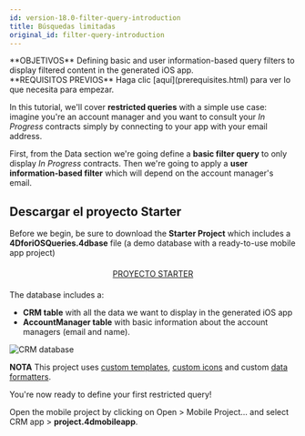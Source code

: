```yaml
---
id: version-18.0-filter-query-introduction
title: Búsquedas limitadas
original_id: filter-query-introduction
---
```


<div markdown="1" class = "objectives">
**OBJETIVOS**
Defining basic and user information-based query filters to display filtered content in the generated iOS app.</div> <div markdown="1" class = "prerequisites">
**REQUISITOS PREVIOS**
Haga clic [aquí](prerequisites.html) para ver lo que necesita para empezar.</div>

In this tutorial, we'll cover **restricted queries** with a simple use case: imagine you're an account manager and you want to consult your *In Progress* contracts simply by connecting to your app with your email address.

First, from the Data section we're going define a **basic filter query** to only display *In Progress* contracts. Then we're going to apply a **user information-based filter** which will depend on the account manager's email.

## Descargar el proyecto Starter

Before we begin, be sure to download the **Starter Project** which includes a **4DforiOSQueries.4dbase** file (a demo database with a ready-to-use mobile app project)

<div markdown="1" style="text-align: center; margin-top: 20px; margin-bottom: 20px">
<a class="button"
href="https://github.com/4d-for-ios/tutorial-RestrictedQueries/releases/latest/download/tutorial-RestrictedQueries.zip">PROYECTO STARTER</a>
</div>

The database includes a:

* **CRM table** with all the data we want to display in the generated iOS app
* **AccountManager table** with basic information about the account managers (email and name).

![CRM database](assets/en/restricted-queries/CRMDatabase.png)<div markdown="1" class = "tips">
**NOTA**
This project uses [custom templates](https://4d.github.io/4d-for-ios/docs/en/creating-listform-templates.html), [custom icons](https://4d.github.io/4d-for-ios/docs/en/using-icons.html) and custom [data formatters](https://4d.github.io/4d-for-ios/docs/en/creating-data-formatter.html).</div>

You're now ready to define your first restricted query!

Open the mobile project by clicking on Open > Mobile Project... and select CRM app > **project.4dmobileapp**.
